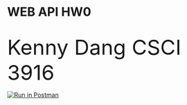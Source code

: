 # WEB API HW0
<br>
<font size ="30"> Kenny Dang CSCI 3916 </font>

[![Run in Postman](https://run.pstmn.io/button.svg)](https://app.getpostman.com/run-collection/2b625d16664db17d5798?action=collection%2Fimport)
